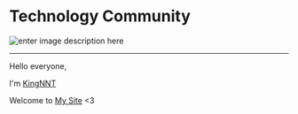 # Technology Community
![enter image description here](https://scontent.fhan5-4.fna.fbcdn.net/v/t1.0-9/83186284_627670491385621_2062247483685208064_o.jpg?_nc_cat=104&_nc_ohc=5T7qII_JkXcAX_7WFCj&_nc_ht=scontent.fhan5-4.fna&oh=64b664dfe944c7f2ff94ca5f917eb3f2&oe=5E9247DD)

---
Hello everyone,

I'm [KingNNT](https://www.facebook.com/Kinggg.NNT)

Welcome to [My Site](Technology-Community.github.io) <3

